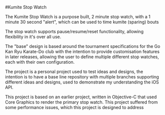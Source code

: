 #Kumite Stop Watch

The Kumite Stop Watch is a purpose built, 2 minute stop watch, with a 1 minute 30 second "alert", which can be used to time kumite (sparing) bouts

The stop watch supports pause/resume/reset functionality, allowing flexibility in it's over all use.

The "base" design is based around the tournament specifications for the Go Kan Ryu Karate-Do club with the intention to provide customisation features in later releases, allowing the user to define multiple different stop watches, each with their own configuration.

The project is a personal project used to test ideas and designs, the intention is to have a base line repository with multiple branches supporting different ideas and designs, used to demonstrate my understanding the iOS API.

This project is based on an earlier project, written in Objective-C that used Core Graphics to render the primary stop watch. This project suffered from some performance issues, which this project is designed to address